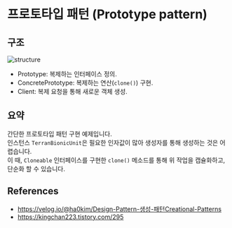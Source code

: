 # 프로토타입 패턴 (Prototype pattern)

## 구조
<img src="https://user-images.githubusercontent.com/17774927/190869776-e741f2ad-0ed9-4469-91a6-889ed1387412.png" alt="structure">

* Prototype: 복제하는 인터페이스 정의.
* ConcretePrototype: 복제하는 연산(`clone()`) 구현.
* Client: 복제 요청을 통해 새로운 객체 생성.

## 요약
간단한 프로토타입 패턴 구현 예제입니다.<br>
인스턴스 `TerranBionicUnit`은 필요한 인자값이 많아 생성자를 통해 생성하는 것은 어렵습니다.<br>
이 때, `Cloneable` 인터페이스를 구현한 `clone()` 메소드를 통해 위 작업을 캡슐화하고, 단순화 할 수 있습니다.<br> 

## References
- <a href="https://velog.io/@ha0kim/Design-Pattern-%EC%83%9D%EC%84%B1-%ED%8C%A8%ED%84%B4Creational-Patterns">https://velog.io/@ha0kim/Design-Pattern-생성-패턴Creational-Patterns</a>
- https://kingchan223.tistory.com/295